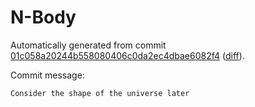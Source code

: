 # N-Body

Automatically generated from commit [01c058a20244b558080406c0da2ec4dbae6082f4](https://github.com/EFanZh/n-body/tree/01c058a20244b558080406c0da2ec4dbae6082f4)
([diff](https://github.com/EFanZh/n-body/commit/01c058a20244b558080406c0da2ec4dbae6082f4)).

Commit message:

```
Consider the shape of the universe later
```
